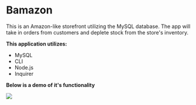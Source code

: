 # Bamazon

This is an Amazon-like storefront utilizing the MySQL database. The app will take in orders from customers and deplete stock from the store's inventory.

**This application utilizes:**
* MySQL
* CLI
* Node.js
* Inquirer

**Below is a demo of it's functionality**

![](bamazon-GIF.gif)
